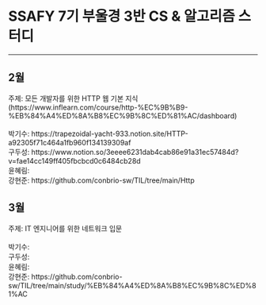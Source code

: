 # SSAFY 7기 부울경 3반 CS & 알고리즘 스터디<BR>
<HR>
<h2>2월</h2>
주제: 모든 개발자를 위한 HTTP 웹 기본 지식 (https://www.inflearn.com/course/http-%EC%9B%B9-%EB%84%A4%ED%8A%B8%EC%9B%8C%ED%81%AC/dashboard) <BR>
  <BR>
박기수: https://trapezoidal-yacht-933.notion.site/HTTP-a92305f71c464a1fb960f134139309af<BR>
구두성: https://www.notion.so/3eeee6231dab4cab86e91a31ec57484d?v=fae14cc149ff405fbcbcd0c6484cb28d<BR>
윤혜림:<BR>
강현준: https://github.com/conbrio-sw/TIL/tree/main/Http<BR>

<h2>3월</h2>
주제: IT 엔지니어를 위한 네트워크 입문<BR><BR>
박기수: <BR>
구두성: <BR>
윤혜림:<BR>
강현준: https://github.com/conbrio-sw/TIL/tree/main/study/%EB%84%A4%ED%8A%B8%EC%9B%8C%ED%81%AC
